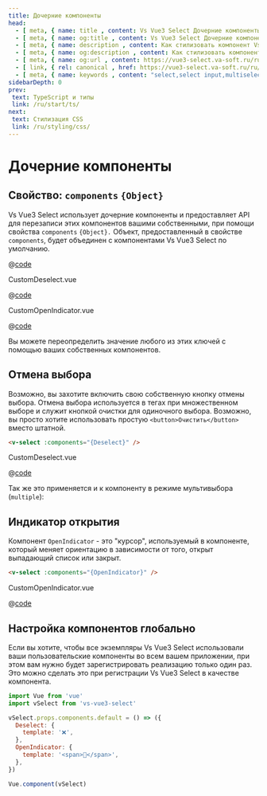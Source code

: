 ```yaml
---
title: Дочерние компоненты
head:
  - [ meta, { name: title , content: Vs Vue3 Select Дочерние компоненты} ]
  - [ meta, { name: og:title , content: Vs Vue3 Select Дочерние компоненты} ]
  - [ meta, { name: description , content: Как стилизовать компонент Vs Vue3 при помощи дочерних компонентов} ]
  - [ meta, { name: og:description , content: Как стилизовать компонент Vs Vue3 при помощи дочерних компонентов} ]
  - [ meta, { name: og:url , content: https://vue3-select.va-soft.ru/ru/styling/components/ } ]
  - [ link, { rel: canonical , href: https://vue3-select.va-soft.ru/ru/styling/components/ } ]
  - [ meta, { name: keywords , content: "select,select input,multiselect,vue,vue3,vue3 component,vue3 select,dropdown,styling"} ]
sidebarDepth: 0
prev:
 text: TypeScript и типы
 link: /ru/start/ts/
next:
 text: Стилизация CSS
 link: /ru/styling/css/
---
```


# Дочерние компоненты

## Свойство: `components` `{Object}`

Vs Vue3 Select использует дочерние компоненты и предоставляет API для перезаписи этих компонентов вашими собственными,
при помощи свойства `components` `{Object}.` Объект, предоставленный в свойстве `components`, будет объединен с
компонентами Vs Vue3 Select по умолчанию.

<CustomComponentRegistration/>

@[code](../../../.vuepress/components/CustomComponentRegistration.vue)

CustomDeselect.vue

@[code](../../../.vuepress/components/CustomDeselect.vue)

CustomOpenIndicator.vue

@[code](../../../.vuepress/components/CustomOpenIndicator.vue)


Вы можете переопределить значение любого из этих ключей с помощью ваших собственных компонентов.

## Отмена выбора

Возможно, вы захотите включить свою собственную кнопку отмены выбора. Отмена выбора используется в тегах при 
множественном выборе и служит кнопкой очистки для одиночного выбора. Возможно, вы просто хотите использовать 
простую `<button>Очистить</button>` вместо штатной.

```html
<v-select :components="{Deselect}" />
```
CustomDeselect.vue

@[code](../../../.vuepress/components/CustomDeselect.vue)

<ClearButtonOverride />

Так же это применяется и к компоненту в режиме мультивыбора (`multiple`):

<MultipleClearButtonOverride />

## Индикатор открытия

Компонент `OpenIndicator` - это "курсор", используемый в компоненте, который меняет ориентацию в зависимости от того,
открыт выпадающий список или закрыт.

```html
<v-select :components="{OpenIndicator}" />
```

CustomOpenIndicator.vue

@[code](../../../.vuepress/components/CustomOpenIndicator.vue)

<OpenIndicatorOverride />

## Настройка компонентов глобально

Если вы хотите, чтобы все экземпляры Vs Vue3 Select использовали ваши пользовательские компоненты во всем вашем
приложении, при этом вам нужно будет зарегистрировать реализацию только один раз. Это можно сделать это при регистрации
Vs Vue3 Select в качестве компонента.

```js
import Vue from 'vue'
import vSelect from 'vs-vue3-select'

vSelect.props.components.default = () => ({
  Deselect: {
    template: '❌',
  },
  OpenIndicator: {
    template: '<span>🔽</span>',
  },
})

Vue.component(vSelect)
```

<CodePen url="KKJLMvg" height="350"/>

